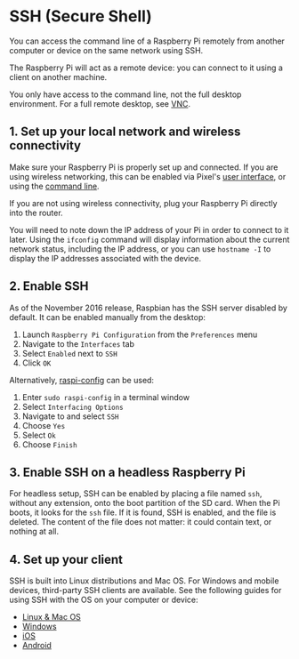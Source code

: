 # SSH (Secure Shell)

You can access the command line of a Raspberry Pi remotely from another computer or device on the same network using SSH.

The Raspberry Pi will act as a remote device: you can connect to it using a client on another machine. 

You only have access to the command line, not the full desktop environment. For a full remote desktop, see [VNC](../vnc/README.md).

## 1. Set up your local network and wireless connectivity

Make sure your Raspberry Pi is properly set up and connected. If you are using wireless networking, this can be enabled via Pixel's [user interface](../../configuration/wireless/README.md), or using the [command line](../../configuration/wireless/wireless-cli.md). 

If you are not using wireless connectivity, plug your Raspberry Pi directly into the router.

You will need to note down the IP address of your Pi in order to connect to it later. Using the `ifconfig` command will display information about the current network status, including the IP address, or you can use `hostname -I` to display the IP addresses associated with the device.

## 2. Enable SSH

As of the November 2016 release, Raspbian has the SSH server disabled by default. It can be enabled manually from the desktop:

1. Launch `Raspberry Pi Configuration` from the `Preferences` menu
1. Navigate to the `Interfaces` tab
1. Select `Enabled` next to `SSH`
1. Click `OK`

Alternatively, [raspi-config](../../configuration/raspi-config.md) can be used:

1. Enter `sudo raspi-config` in a terminal window
1. Select `Interfacing Options`
1. Navigate to and select `SSH`
1. Choose `Yes` 
1. Select `Ok`
1. Choose `Finish`

## 3. Enable SSH on a headless Raspberry Pi

For headless setup, SSH can be enabled by placing a file named `ssh`, without any extension, onto the boot partition of the SD card. When the Pi boots, it looks for the `ssh` file. If it is found, SSH is enabled, and the file is deleted. The content of the file does not matter: it could contain text, or nothing at all.

## 4. Set up your client

SSH is built into Linux distributions and Mac OS. For Windows and mobile devices, third-party SSH clients are available. See the following guides for using SSH with the OS on your computer or device:

- [Linux & Mac OS](unix.md)
- [Windows](windows.md)
- [iOS](ios.md)
- [Android](android.md)
